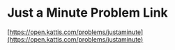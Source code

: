 # Just a Minute Problem Link
[https://open.kattis.com/problems/justaminute](https://open.kattis.com/problems/justaminute)